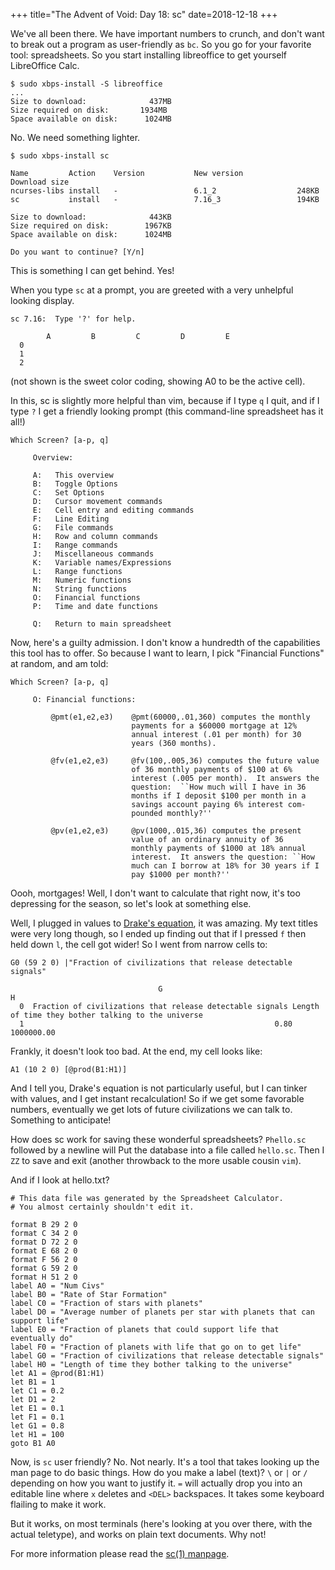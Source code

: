 +++
title="The Advent of Void: Day 18: sc"
date=2018-12-18
+++

We've all been there. We have important numbers to crunch, and don't want to
break out a program as user-friendly as `bc`. So you go for your favorite tool:
spreadsheets. So you start installing libreoffice to get yourself LibreOffice
Calc.

```
$ sudo xbps-install -S libreoffice
...
Size to download:              437MB
Size required on disk:       1934MB
Space available on disk:      1024MB
```

No. We need something lighter.

```
$ sudo xbps-install sc

Name         Action    Version           New version            Download size
ncurses-libs install   -                 6.1_2                  248KB
sc           install   -                 7.16_3                 194KB

Size to download:              443KB
Size required on disk:        1967KB
Space available on disk:      1024MB

Do you want to continue? [Y/n]
```

This is something I can get behind. Yes!

When you type `sc` at a prompt, you are greeted with a very unhelpful looking
display.

```
sc 7.16:  Type '?' for help.

        A         B         C         D         E
  0
  1
  2
```

(not shown is the sweet color coding, showing A0 to be the active cell).

In this, sc is slightly more helpful than vim, because if I type `q` I quit,
and if I type `?` I get a friendly looking prompt (this command-line
spreadsheet has it all!)

```
Which Screen? [a-p, q]

     Overview:

     A:   This overview
     B:   Toggle Options
     C:   Set Options
     D:   Cursor movement commands
     E:   Cell entry and editing commands
     F:   Line Editing
     G:   File commands
     H:   Row and column commands
     I:   Range commands
     J:   Miscellaneous commands
     K:   Variable names/Expressions
     L:   Range functions
     M:   Numeric functions
     N:   String functions
     O:   Financial functions
     P:   Time and date functions

     Q:   Return to main spreadsheet
```

Now, here's a guilty admission. I don't know a hundredth of the capabilities
this tool has to offer. So because I want to learn, I pick "Financial Functions"
at random, and am told:

```
Which Screen? [a-p, q]

     O: Financial functions:

         @pmt(e1,e2,e3)    @pmt(60000,.01,360) computes the monthly
                           payments for a $60000 mortgage at 12%
                           annual interest (.01 per month) for 30
                           years (360 months).

         @fv(e1,e2,e3)     @fv(100,.005,36) computes the future value
                           of 36 monthly payments of $100 at 6%
                           interest (.005 per month).  It answers the
                           question:  ``How much will I have in 36
                           months if I deposit $100 per month in a
                           savings account paying 6% interest com-
                           pounded monthly?''

         @pv(e1,e2,e3)     @pv(1000,.015,36) computes the present
                           value of an ordinary annuity of 36
                           monthly payments of $1000 at 18% annual
                           interest.  It answers the question: ``How
                           much can I borrow at 18% for 30 years if I
                           pay $1000 per month?''
```

Oooh, mortgages! Well, I don't want to calculate that right now, it's too
depressing for the season, so let's look at something else.

Well, I plugged in values to [Drake's
equation](https://en.wikipedia.org/wiki/Drake_equation), it was amazing. My
text titles were very long though, so I ended up finding out that if I pressed
`f` then held down `l`, the cell got wider! So I went from narrow cells to:

```
G0 (59 2 0) |"Fraction of civilizations that release detectable signals"

                                 G                                                      H
  0  Fraction of civilizations that release detectable signals Length of time they bother talking to the universe
  1                                                        0.80                                         1000000.00
```

Frankly, it doesn't look too bad. At the end, my cell looks like:

```
A1 (10 2 0) [@prod(B1:H1)]
```

And I tell you, Drake's equation is not particularly useful, but I can tinker
with values, and I get instant recalculation! So if we get some favorable
numbers, eventually we get lots of future civilizations we can talk to.
Something to anticipate!

How does sc work for saving these wonderful spreadsheets? `Phello.sc` followed
by a newline will Put the database into a file called `hello.sc`. Then I `ZZ`
to save and exit (another throwback to the more usable cousin `vim`).

And if I look at hello.txt?

```
# This data file was generated by the Spreadsheet Calculator.
# You almost certainly shouldn't edit it.

format B 29 2 0
format C 34 2 0
format D 72 2 0
format E 68 2 0
format F 56 2 0
format G 59 2 0
format H 51 2 0
label A0 = "Num Civs"
label B0 = "Rate of Star Formation"
label C0 = "Fraction of stars with planets"
label D0 = "Average number of planets per star with planets that can support life"
label E0 = "Fraction of planets that could support life that eventually do"
label F0 = "Fraction of planets with life that go on to get life"
label G0 = "Fraction of civilizations that release detectable signals"
label H0 = "Length of time they bother talking to the universe"
let A1 = @prod(B1:H1)
let B1 = 1
let C1 = 0.2
let D1 = 2
let E1 = 0.1
let F1 = 0.1
let G1 = 0.8
let H1 = 100
goto B1 A0
```

Now, is `sc` user friendly? No. Not nearly. It's a tool that takes looking up
the man page to do basic things. How do you make a label (text)? `\` or `|` or
`/` depending on how you want to justify it. `=` will actually drop you into an
editable line where `x` deletes and `<DEL>` backspaces. It takes some keyboard
flailing to make it work.

But it works, on most terminals (here's looking at you over there, with the
actual teletype), and works on plain text documents. Why not!

For more information please read the [sc(1)
manpage](https://man.voidlinux.org/sc).
